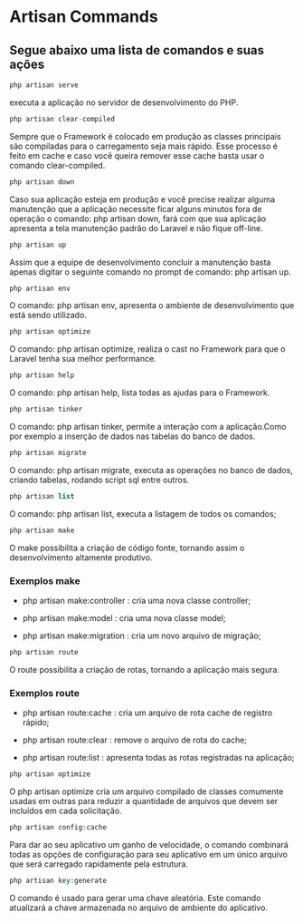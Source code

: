 # Artisan Commands

## Segue abaixo uma lista de comandos e suas ações

```PHP
php artisan serve
```

executa a aplicação no servidor de desenvolvimento do PHP.

```PHP
php artisan clear-compiled
```

Sempre que o Framework é colocado em produção as classes principais são compiladas para o carregamento seja mais rápido. Esse processo é feito em cache e caso você queira remover esse cache basta usar o comando clear-compiled.

```PHP
php artisan down
```

Caso sua aplicação esteja em produção e você precise realizar alguma manutenção que a aplicação necessite ficar alguns minutos fora de operação o comando: php artisan down, fará com que sua aplicação apresenta a tela manutenção padrão do Laravel e não fique off-line.

```PHP
php artisan up
```

Assim que a equipe de desenvolvimento concluir a manutenção basta apenas digitar o seguinte comando no prompt de comando: php artisan up.

```PHP
php artisan env
```

O comando: php artisan env, apresenta o ambiente de desenvolvimento que está sendo utilizado.

```PHP
php artisan optimize
```

O comando: php artisan optimize, realiza o cast no Framework para que o Laravel tenha sua melhor performance.

```PHP
php artisan help
```

O comando: php artisan help, lista todas as ajudas para o Framework.

```PHP
php artisan tinker
```

O comando: php artisan tinker, permite a interação com a aplicação.Como por exemplo a inserção de dados nas tabelas do banco de dados.

```PHP
php artisan migrate
```

O comando: php artisan migrate, executa as operações no banco de dados, criando tabelas, rodando script sql entre outros.

```PHP
php artisan list
```

O comando: php artisan list, executa a listagem de todos os comandos;

```PHP
php artisan make
```

O make possibilita a criação de código fonte, tornando assim o desenvolvimento altamente produtivo.

### Exemplos make

* php artisan make:controller : cria uma nova classe controller;

* php artisan make:model : cria uma nova classe model;

* php artisan make:migration : cria um novo arquivo de migração;

```PHP
php artisan route
```

O route possibilita a criação de rotas, tornando a aplicação mais segura.

### Exemplos route

* php artisan route:cache : cria um arquivo de rota cache de registro rápido;

* php artisan route:clear : remove o arquivo de rota do cache;

* php artisan route:list : apresenta todas as rotas registradas na aplicação;

```PHP
php artisan optimize
```

O php artisan optimize cria um arquivo compilado de classes comumente usadas em outras para reduzir a quantidade de arquivos que devem ser incluídos em cada solicitação.

```PHP
php artisan config:cache
```

Para dar ao seu aplicativo um ganho de velocidade, o comando combinará todas as opções de configuração para seu aplicativo em um único arquivo que será carregado rapidamente pela estrutura.

```PHP
php artisan key:generate
```

O comando é usado para gerar uma chave aleatória. Este comando atualizará a chave armazenada no arquivo de ambiente do aplicativo.
